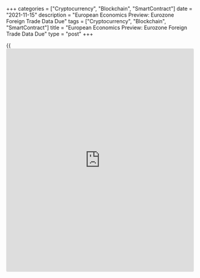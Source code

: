 +++
categories = ["Cryptocurrency", "Blockchain", "SmartContract"]
date = "2021-11-15"
description = "European Economics Preview: Eurozone Foreign Trade Data Due"
tags = ["Cryptocurrency", "Blockchain", "SmartContract"]
title = "European Economics Preview: Eurozone Foreign Trade Data Due"
type = "post"
+++

{{<iframe id="large-banner" src="https://www.bounty.group/#slide=24.0" width="100%" height="600" scrolling="no" style="border: 0px solid rgb(216, 221, 230); border-radius: 3px;">}}

Foreign trade data from euro area is due on Monday, headlining a light
day for the European economic [news](https://www.letsplayfx.com/blog/forex-news-website/).

At 2.00 am ET, foreign trade from Norway and GDP data from Denmark are
due.

At 3.30 am ET, Statistics Sweden releases consumer price data for
October. Inflation is expected to rise to 2.7 percent from 2.5 percent
in September.

Half an hour later, consumer prices are due from Poland.

At 5.00 am ET, Eurostat releases euro area foreign trade data for
September. The trade surplus is expected to rise to EUR 6.5 billion from
EUR 4.8 billion in August.

For comments and feedback [contact](https://www.playgroundfx.com/contact/): editorial@rtt[news](https://www.letsplayfx.com/blog/forex-news-website/).com

[Economic News][1]

 **What parts of the world are seeing the best (and worst) economic
performances lately? Click[here][2] to check out our [Econ Scorecard][2]
and find out! See up-to-the-moment [ranking](https://www.playgroundfx.com/blog/crypto-exchange-ranking/)s for the best and worst
performers in [GDP][3], [unemployment rate][4], [inflation][5] and much
more.**

   1. www.rtt[news](https://www.letsplayfx.com/blog/forex-news-website/).com/Content/EconomicNews.aspx
   2. www.rtt[news](https://www.letsplayfx.com/blog/forex-news-website/).com/economic-scorecard/world-rank/industrial-production/highest-performance.aspx
   3. www.rtt[news](https://www.letsplayfx.com/blog/forex-news-website/).com/economic-scorecard/world-rank/GDP/highest-performance.aspx
   4. www.rtt[news](https://www.letsplayfx.com/blog/forex-news-website/).com/economic-scorecard/world-rank/unemployment-rate/lowest-performance.aspx
   5. www.rtt[news](https://www.letsplayfx.com/blog/forex-news-website/).com/economic-scorecard/world-rank/CPI/highest-performance.aspx